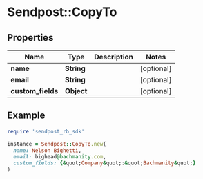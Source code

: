 # Sendpost::CopyTo

## Properties

| Name | Type | Description | Notes |
| ---- | ---- | ----------- | ----- |
| **name** | **String** |  | [optional] |
| **email** | **String** |  | [optional] |
| **custom_fields** | **Object** |  | [optional] |

## Example

```ruby
require 'sendpost_rb_sdk'

instance = Sendpost::CopyTo.new(
  name: Nelson Bighetti,
  email: bighead@bachmanity.com,
  custom_fields: {&quot;Company&quot;:&quot;Bachmanity&quot;}
)
```

